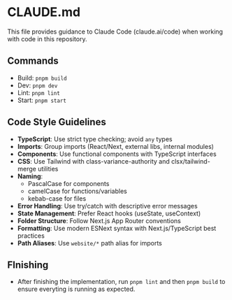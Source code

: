 # CLAUDE.md

This file provides guidance to Claude Code (claude.ai/code) when working with code in this repository.

## Commands

- Build: `pnpm build`
- Dev: `pnpm dev`
- Lint: `pnpm lint`
- Start: `pnpm start`

## Code Style Guidelines

- **TypeScript**: Use strict type checking; avoid `any` types
- **Imports**: Group imports (React/Next, external libs, internal modules)
- **Components**: Use functional components with TypeScript interfaces
- **CSS**: Use Tailwind with class-variance-authority and clsx/tailwind-merge utilities
- **Naming**:
  - PascalCase for components
  - camelCase for functions/variables
  - kebab-case for files
- **Error Handling**: Use try/catch with descriptive error messages
- **State Management**: Prefer React hooks (useState, useContext)
- **Folder Structure**: Follow Next.js App Router conventions
- **Formatting**: Use modern ESNext syntax with Next.js/TypeScript best practices
- **Path Aliases**: Use `website/*` path alias for imports

## FInishing

- After finishing the implementation, run `pnpm lint` and then `pnpm build` to ensure everyting is running as expected.
